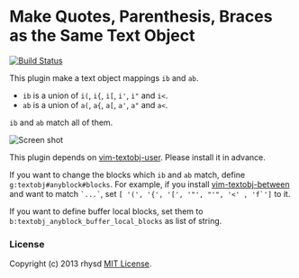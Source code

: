 Make Quotes, Parenthesis, Braces as the Same Text Object
========================================================
 [![Build Status](https://travis-ci.org/rhysd/vim-textobj-anyblock.png?branch=master)](https://travis-ci.org/rhysd/vim-textobj-anyblock)

This plugin make a text object mappings `ib` and `ab`.

- `ib` is a union of `i(`, `i{`, `i[`, `i'`, `i"` and `i<`.
- `ab` is a union of `a(`, `a{`, `a[`, `a'`, `a"` and `a<`.

`ib` and `ab` match all of them.

![Screen shot](http://gifzo.net/Twph2N6Nmd.gif)

This plugin depends on [vim-textobj-user](https://github.com/kana/vim-textobj-user).
Please install it in advance.

If you want to change the blocks which `ib` and `ab` match, define `g:textobj#anyblock#blocks`.
For example, if you install [vim-textobj-between](https://github.com/thinca/vim-textobj-between) and
want to match `` `...` ``, set ``[ '(', '{', '[', '"', "'", '<' , 'f`']`` to it.

If you want to define buffer local blocks, set them to `b:textobj_anyblock_buffer_local_blocks` as
list of string.

### License

Copyright (c) 2013 rhysd [MIT License](http://opensource.org/licenses/MIT).
